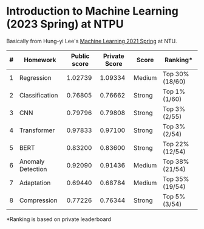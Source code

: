 # Introduction to Machine Learning (2023 Spring) at NTPU

Basically from Hung-yi Lee's [Machine Learning 2021 Spring](https://speech.ee.ntu.edu.tw/~hylee/ml/2021-spring.html) at NTU.

|#|Homework|Public score|Private Score|Score|Ranking*
|-|-|-|-|-|-|
|1|Regression|1.02739|1.09334|Medium|Top 30% (18/60)
|2|Classification|0.76805|0.76662|Strong|Top 1% (1/60)
|3|CNN|0.79796|0.79808|Strong|Top 3% (2/55)
|4|Transformer|0.97833|0.97100|Strong|Top 3% (2/54)
|5|BERT|0.83200|0.83600|Strong|Top 22% (12/54)
|6|Anomaly Detection|0.92090|0.91436|Medium|Top 38% (21/54)
|7|Adaptation|0.69440|0.68784|Medium|Top 35% (19/54)
|8|Compression|0.77226|0.76344|Strong|Top 5% (3/54)

*Ranking is based on private leaderboard
